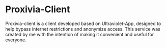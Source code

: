 # Proxivia-Client
Proxivia-client is a client developed based on Ultraviolet-App, designed to help bypass internet restrictions and anonymize access. This service was created by me with the intention of making it convenient and useful for everyone.
